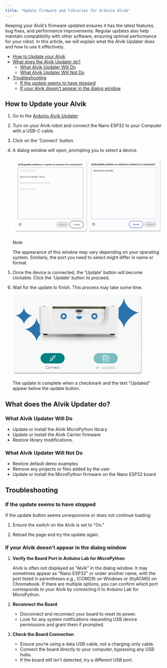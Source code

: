 ```yaml
---
title: "Update firmware and libraries for Arduino Alvik"
---
```

Keeping your Alvik’s firmware updated ensures it has the latest features, bug fixes, and performance improvements. Regular updates also help maintain compatibility with other software, ensuring optimal performance for your robot. In this article, we will explain what the Alvik Updater does and how to use it effectively.

- [How to Update your Alvik](#how-to-update-your-alvik)
- [What does the Alvik Updater do?](#what-does-the-alvik-updater-do)
  - [What Alvik Updater Will Do](#what-alvik-updater-will-do)
  - [What Alvik Updater Will Not Do](#what-alvik-updater-will-not-do)
- [Troubleshooting](#troubleshooting)
  - [If the update seems to have stopped](#if-the-update-seems-to-have-stopped)
  - [If your Alvik doesn’t appear in the dialog window](#if-your-alvik-doesnt-appear-in-the-dialog-window)

## How to Update your Alvik

1. Go to the [Arduino Alvik Updater](https://alvikupdate.arduino.cc/)

1. Turn on your Alvik robot and connect the Nano ESP32 to your Computer with a USB-C cable.

1. Click on the 'Connect' button.

1. A dialog window will open, prompting you to select a device.

    !["Connect to serial port" dialog window on PC and Chromebook](img/connect-to-serial-port.png)

    > [!NOTE]
    > The appearance of this window may vary depending on your operating system. Similarly, the port you need to select might differ in name or format.

1. Once the device is connected, the 'Update' button will become clickable. Click the 'Update' button to proceed.

1. Wait for the update to finish. This process may take some time.

    ![Update Complete visuals](img/update-complete.png)

    The update is complete when a checkmark and the text "Updated" appear below the update button.

## What does the Alvik Updater do?

### What Alvik Updater Will Do

- Update or install the Alvik MicroPython library
- Update or install the Alvik Carrier firmware
- Restore library modifications.

### What Alvik Updater Will Not Do

- Restore default demo examples
- Remove any projects or files added by the user
- Update or install the MicroPython firmware on the Nano ESP32 board

## Troubleshooting

### If the update seems to have stopped

If the update button seems unresponsive or does not continue loading:

1. Ensure the switch on the Alvik is set to "On."

1. Reload the page and try the update again.

### If your Alvik doesn’t appear in the dialog window

1. **Verify the Board Port in Arduino Lab for MicroPython**

    Alvik is often not displayed as "Alvik" in the dialog window. It may sometimes appear as "Nano ESP32" or under another name, with the port listed in parentheses e.g., (COM29) on Windows or (ttyACM0) on Chromebook. If there are multiple options, you can confirm which port corresponds to your Alvik by connecting it to Arduino Lab for MicroPython.

1. **Reconnect the Board**

    - Disconnect and reconnect your board to reset its power.
    - Look for any system notifications requesting USB device permissions and grant them if prompted.

1. **Check the Board Connection**

    - Ensure you’re using a data USB cable, not a charging-only cable.
    - Connect the board directly to your computer, bypassing any USB hubs.
    - If the board still isn’t detected, try a different USB port.
